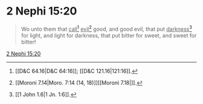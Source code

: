 # 2 Nephi 15:20

> Wo unto them that <u>call</u>[^a] <u>evil</u>[^b] good, and good evil, that put <u>darkness</u>[^c] for light, and light for darkness, that put bitter for sweet, and sweet for bitter!

[2 Nephi 15:20](https://www.churchofjesuschrist.org/study/scriptures/bofm/2-ne/15?lang=eng&id=p20#p20)


[^a]: [[D&C 64.16|D&C 64:16]]; [[D&C 121.16|121:16]].  
[^b]: [[Moroni 7.14|Moro. 7:14 (14, 18)]][[Moroni 7.18|]].  
[^c]: [[1 John 1.6|1 Jn. 1:6]].  
